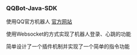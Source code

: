### QQBot-Java-SDK
使用QQ官方机器人 [官方网站](https://q.qq.com/#/)

使用Websocket的方式实现了机器人登录、心跳的功能

简单设计了一个插件机制并实现了一个简单的指令功能

